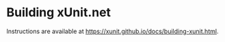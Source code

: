 # Building xUnit.net

Instructions are available at https://xunit.github.io/docs/building-xunit.html.
